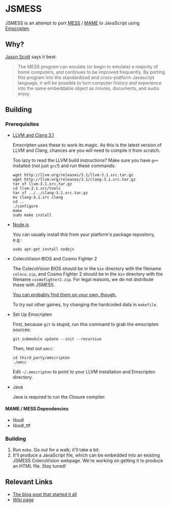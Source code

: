 JSMESS
======
JSMESS is an attempt to port [MESS](http://mess.org/) /
[MAME](http://mamedev.org/) to JavaScript using
[Emscripten](https://github.com/kripken/emscripten).

Why?
----
[Jason Scott](http://jsmess.textfiles.com/) says it best:
> The MESS program can emulate (or begin to emulate) a majority of home
> computers, and continues to be improved frequently. By porting this program
> into the standardized and cross-platform Javascript language, it will be
> possible to turn computer history and experience into the same embeddable
> object as movies, documents, and audio enjoy.

Building
--------

### Prerequisites ###
* [LLVM and Clang 3.1](http://llvm.org/releases/download.html#3.1)

  Emscripten uses these to work its magic. As this is the latest version of LLVM
  and Clang, chances are you will need to compile it from scratch.

  Too lazy to read the LLVM build instructions? Make sure you have ```g++```
  installed (not just ```gcc```!) and run these commands:

  ```
  wget http://llvm.org/releases/3.1/llvm-3.1.src.tar.gz
  wget http://llvm.org/releases/3.1/clang-3.1.src.tar.gz
  tar xf llvm-3.1.src.tar.gz
  cd llvm-3.1.src/tools
  tar xf ../../clang-3.1.src.tar.gz
  mv clang-3.1.src clang
  cd ..
  ./configure
  make
  sudo make install
  ```

* [Node.js](http://nodejs.org)

  You can usually install this from your platform's package repository, e.g.:

  ```
  sudo apt-get install nodejs
  ```

* ColecoVision BIOS and Cosmo Fighter 2

  The ColecoVision BIOS should be in the ```bin``` directory with the filename
  ```coleco.zip```, and Cosmo Fighter 2 should be in the ```bin``` directory
  with the filename ```cosmofighter2.zip```. For legal reasons, we do not
  distribute these with JSMESS.

  [You can probably find them on your own, though.](http://lmgtfy.com/?q=ColecoVision+BIOS)

  To try out other games, try changing the hardcoded data in ```makefile```.

* Set Up Emscripten

  First, because ```git``` is stupid, run this command to grab the emscripten
  sources:

  ```git submodule update --init --recursive```

  Then, test out ```emcc```:

  ```
  cd third_party/emscripten
  ./emcc
  ```

  Edit ```~/.emscripten``` to point to your LLVM installation and Emscripten
  directory.

* Java

  Java is required to run the Closure compiler.

#### MAME / MESS Dependencies ####
* libsdl
* libsdl_ttf

### Building ###

1. Run ```make```. Go out for a walk; it'll take a bit.
2. It'll produce a JavaScript file, which can be embedded into an existing JSMESS ColecoVision webpage. We're working on getting it to produce an HTML file. Stay tuned!

Relevant Links
--------------
* [The blog post that started it all](http://ascii.textfiles.com/archives/3375)
* [Wiki page](http://www.archiveteam.org/index.php?title=Javascript_Mess)



